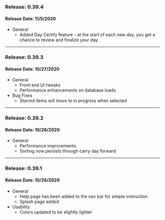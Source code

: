 ### Release: 0.39.4
#### Release Date: 11/5/2020
* General
    * Added Day Certify feature - at the start of each new day, you get a chance to review and finalize your day.

-----

### Release: 0.39.3
#### Release Date: 10/27/2020
* General
    * Front end UI tweaks
    * Performance enhancements on database loads
* Bug Fixes
    * Starred items will move to in progress when selected

-----

### Release: 0.39.2
#### Release Date: 10/26/2020
* General
    * Performance improvements
    * Sorting now persists through carry day forward

-----

### Release: 0.39.1
#### Release Date: 10/26/2020
* General
    * Help page has been added to the nav bar for simple instruction
    * Splash page added
* Usability
    * Colors updated to be slightly lighter
